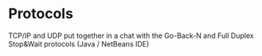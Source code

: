 # Protocols
TCP/IP and UDP put together in a chat with the Go-Back-N and Full Duplex Stop&amp;Wait protocols (Java / NetBeans IDE)
